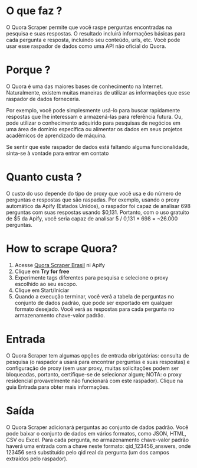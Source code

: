 # O que faz ?

O Quora Scraper permite que você raspe perguntas encontradas na pesquisa e suas respostas. O resultado incluirá informações básicas para cada pergunta e resposta, incluindo seu conteúdo, urls, etc. Você pode usar esse raspador de dados como uma API não oficial do Quora.

# Porque ?

O Quora é uma das maiores bases de conhecimento na Internet. Naturalmente, existem muitas maneiras de utilizar as informações que esse raspador de dados forneceria.

Por exemplo, você pode simplesmente usá-lo para buscar rapidamente respostas que lhe interessam e armazená-las para referência futura. Ou, pode utilizar o conhecimento adquirido para pesquisas de negócios em uma área de domínio específica ou alimentar os dados em seus projetos acadêmicos de aprendizado de máquina.

Se sentir que este raspador de dados está faltando alguma funcionalidade, sinta-se à vontade para entrar em contato

# Quanto custa ?

O custo do uso depende do tipo de proxy que você usa e do número de perguntas e respostas que são raspadas. Por exemplo, usando o proxy automático da Apify (Estados Unidos), o raspador foi capaz de analisar 698 perguntas com suas respostas usando $0,131. Portanto, com o uso gratuito de $5 da Apify, você seria capaz de analisar 5 / 0,131 * 698 = ~26.000 perguntas.

# How to scrape Quora?

1. Acesse [Quora Scraper Brasil](https://apify.com/wiliamribeiro/quora-brasil) ni Apify
2. Clique em **Try for free**
3. Experimente tags diferentes para pesquisa e selecione o proxy escolhido ao seu escopo.
4. Clique em Start/Iniciar
5. Quando a execução terminar, você verá a tabela de perguntas no conjunto de dados padrão, que pode ser exportado em qualquer formato desejado. Você verá as respostas para cada pergunta no armazenamento chave-valor padrão.

# Entrada

O Quora Scraper tem algumas opções de entrada obrigatórias: consulta de pesquisa (o raspador a usará para encontrar perguntas e suas respostas) e configuração de proxy (sem usar proxy, muitas solicitações podem ser bloqueadas, portanto, certifique-se de selecionar algum; NOTA: o proxy residencial provavelmente não funcionará com este raspador). Clique na guia Entrada para obter mais informações.

# Saída

O Quora Scraper adicionará perguntas ao conjunto de dados padrão. Você pode baixar o conjunto de dados em vários formatos, como JSON, HTML, CSV ou Excel. Para cada pergunta, no armazenamento chave-valor padrão haverá uma entrada com a chave neste formato: qid_123456_answers, onde 123456 será substituído pelo qid real da pergunta (um dos campos extraídos pelo raspador).